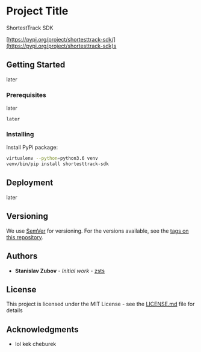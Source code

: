 # Project Title

ShortestTrack SDK

[https://pypi.org/project/shortesttrack-sdk/](https://pypi.org/project/shortesttrack-sdk)s

## Getting Started

later

### Prerequisites

later

```
later
```

### Installing

Install PyPi package:

```bash
virtualenv --python=python3.6 venv
venv/bin/pip install shortesttrack-sdk
```

## Deployment

later

## Versioning

We use [SemVer](http://semver.org/) for versioning. For the versions available, see the [tags on this repository](https://github.com/your/project/tags). 

## Authors

* **Stanislav Zubov** - *Initial work* - [zsts](https://gl.shtr.io/zsts)

## License

This project is licensed under the MIT License - see the [LICENSE.md](LICENSE.md) file for details

## Acknowledgments

* lol kek cheburek
